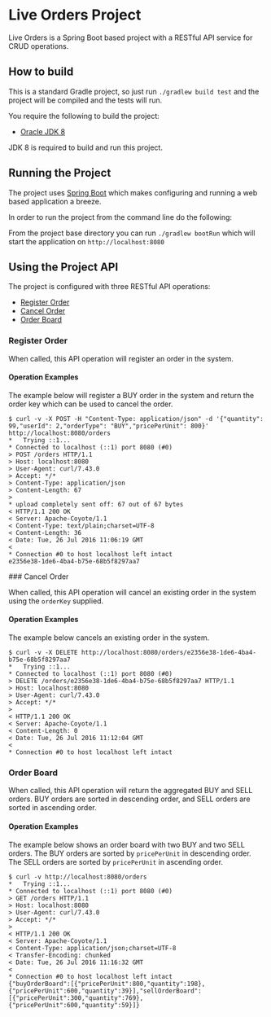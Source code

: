 # Live Orders Project

Live Orders is a Spring Boot based project with a RESTful API service for CRUD operations. 

## How to build

This is a standard Gradle project, so just run `./gradlew build test` and the project will be compiled and the tests will run.

You require the following to build the project:

* [Oracle JDK 8](http://www.oracle.com/technetwork/java/)

JDK 8 is required to build and run this project.

## Running the Project

The project uses [Spring Boot](http://projects.spring.io/spring-boot/) which makes configuring and running a web based application a breeze.

In order to run the project from the command line do the following:

From the project base directory you can run `./gradlew bootRun` which will start the application on `http://localhost:8080`

## Using the Project API

The project is configured with three RESTful API operations:

* [Register Order](#register-order)
* [Cancel Order](#cancel-order)
* [Order Board](#order-board)

### Register Order

When called, this API operation will register an order in the system.

#### Operation Examples

The example below will register a BUY order in the system and return the order key which can be used to cancel the order.

```
$ curl -v -X POST -H "Content-Type: application/json" -d '{"quantity": 99,"userId": 2,"orderType": "BUY","pricePerUnit": 800}' http://localhost:8080/orders
*   Trying ::1...
* Connected to localhost (::1) port 8080 (#0)
> POST /orders HTTP/1.1
> Host: localhost:8080
> User-Agent: curl/7.43.0
> Accept: */*
> Content-Type: application/json
> Content-Length: 67
> 
* upload completely sent off: 67 out of 67 bytes
< HTTP/1.1 200 OK
< Server: Apache-Coyote/1.1
< Content-Type: text/plain;charset=UTF-8
< Content-Length: 36
< Date: Tue, 26 Jul 2016 11:06:19 GMT
< 
* Connection #0 to host localhost left intact
e2356e38-1de6-4ba4-b75e-68b5f8297aa7
```

### Cancel Order

When called, this API operation will cancel an existing order in the system using the `orderKey` supplied.

#### Operation Examples

The example below cancels an existing order in the system.

```
$ curl -v -X DELETE http://localhost:8080/orders/e2356e38-1de6-4ba4-b75e-68b5f8297aa7
*   Trying ::1...
* Connected to localhost (::1) port 8080 (#0)
> DELETE /orders/e2356e38-1de6-4ba4-b75e-68b5f8297aa7 HTTP/1.1
> Host: localhost:8080
> User-Agent: curl/7.43.0
> Accept: */*
> 
< HTTP/1.1 200 OK
< Server: Apache-Coyote/1.1
< Content-Length: 0
< Date: Tue, 26 Jul 2016 11:12:04 GMT
< 
* Connection #0 to host localhost left intact
```

### Order Board

When called, this API operation will return the aggregated BUY and SELL orders. BUY orders are sorted in descending order, and SELL orders are sorted in ascending order.

#### Operation Examples

The example below shows an order board with two BUY and two SELL orders. The BUY orders are sorted by `pricePerUnit` in descending order. The SELL orders are sorted by `pricePerUnit` in ascending order.

```
$ curl -v http://localhost:8080/orders
*   Trying ::1...
* Connected to localhost (::1) port 8080 (#0)
> GET /orders HTTP/1.1
> Host: localhost:8080
> User-Agent: curl/7.43.0
> Accept: */*
> 
< HTTP/1.1 200 OK
< Server: Apache-Coyote/1.1
< Content-Type: application/json;charset=UTF-8
< Transfer-Encoding: chunked
< Date: Tue, 26 Jul 2016 11:16:32 GMT
< 
* Connection #0 to host localhost left intact
{"buyOrderBoard":[{"pricePerUnit":800,"quantity":198},{"pricePerUnit":600,"quantity":39}],"sellOrderBoard":[{"pricePerUnit":300,"quantity":769},{"pricePerUnit":600,"quantity":59}]}
```